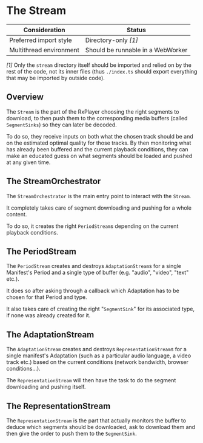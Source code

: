 # The Stream ###################################################################

| Consideration           | Status                            |
|-------------------------|-----------------------------------|
| Preferred import style  | Directory-only _[1]_              |
| Multithread environment | Should be runnable in a WebWorker |

_[1]_ Only the `stream` directory itself should be imported and relied
on by the rest of the code, not its inner files (thus `./index.ts` should export
everything that may be imported by outside code).



## Overview ####################################################################

The `Stream` is the part of the RxPlayer choosing the right segments to
download, to then push them to the corresponding media buffers (called
`SegmentSinks`) so they can later be decoded.

To do so, they receive inputs on both what the chosen track should be and on the
estimated optimal quality for those tracks. By then monitoring what has already
been buffered and the current playback conditions, they can make an educated
guess on what segments should be loaded and pushed at any given time.



## The StreamOrchestrator ######################################################

The ``StreamOrchestrator`` is the main entry point to interact with the
`Stream`.

It completely takes care of segment downloading and pushing for a whole content.

To do so, it creates the right ``PeriodStream``s depending on the current
playback conditions.



## The PeriodStream ############################################################

The ``PeriodStream`` creates and destroys ``AdaptationStream``s for a single
Manifest's Period and a single type of buffer (e.g. "audio", "video", "text"
etc.).

It does so after asking through a callback which Adaptation has to be chosen for
that Period and type.

It also takes care of creating the right "`SegmentSink`" for its associated
type, if none was already created for it.



## The AdaptationStream ########################################################

The ``AdaptationStream`` creates and destroys ``RepresentationStream``s for a
single manifest's Adaptation (such as a particular audio language, a video track
etc.) based on the current conditions (network bandwidth, browser
conditions...).

The ``RepresentationStream`` will then have the task to do the
segment downloading and pushing itself.



## The RepresentationStream ####################################################

The ``RepresentationStream`` is the part that actually monitors the buffer to
deduce which segments should be downloaded, ask to download them and then give
the order to push them to the `SegmentSink`.
